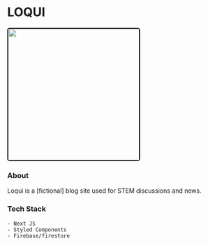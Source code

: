 # LOQUI

<img src='https://loqui-thenu-k.vercel.app/readmeImage.png' height='300px' width='auto' style='border: 2px solid black; border-radius: 5px'/>

### About

Loqui is a [fictional] blog site used for STEM discussions and news. 

### Tech Stack

    - Next JS
    - Styled Components
    - Firebase/firestore